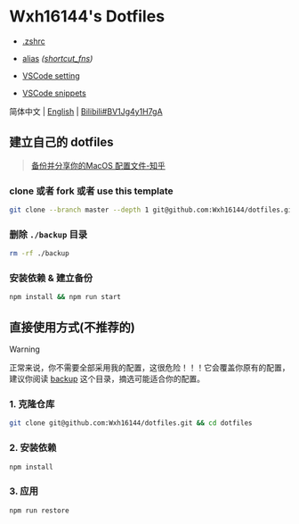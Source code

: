 # Wxh16144's Dotfiles

- [.zshrc](./backup/.zshrc)
- [alias](./backup/.oh-my-zsh/custom/custom_alias.zsh) _([shortcut_fns](./backup/.oh-my-zsh/custom/shortcut_fns.zsh))_

- [VSCode setting](./backup/Library/Application%20Support/Code/User/settings.json)
- [VSCode snippets](./backup/Library/Application%20Support/Code/User/snippets)

简体中文 | [English](./readme.en.md) | [Bilibili#BV1Jg4y1H7gA](https://bilibili.com/video/BV1Jg4y1H7gA)

## 建立自己的 dotfiles

> [备份并分享你的MacOS 配置文件-知乎](https://zhuanlan.zhihu.com/p/650104902)

### clone 或者 fork 或者 use this template

```bash
git clone --branch master --depth 1 git@github.com:Wxh16144/dotfiles.git
```

### 删除 `./backup` 目录

```bash
rm -rf ./backup
```

### 安装依赖 & 建立备份

```bash
npm install && npm run start
```

## 直接使用方式(不推荐的)

> [!WARNING]
> 正常来说，你不需要全部采用我的配置，这很危险！！！它会覆盖你原有的配置，建议你阅读 [backup](./backup/) 这个目录，摘选可能适合你的配置。

### 1. 克隆仓库

```bash
git clone git@github.com:Wxh16144/dotfiles.git && cd dotfiles
```

### 2. 安装依赖

```bash
npm install
```

### 3. 应用

```bash
npm run restore
```
